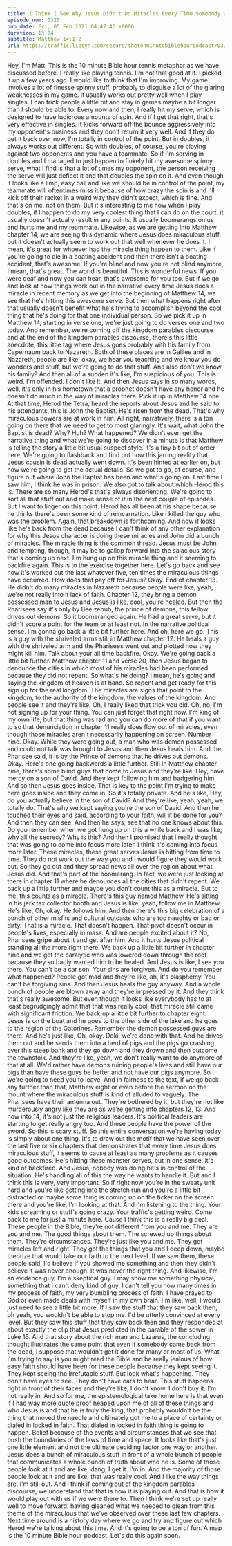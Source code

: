 ```yaml
---
title: I Think I See Why Jesus Didn't Do Miracles Every Time Somebody Walked Up and Told Him To
episode_num: 0320
pub_date: Fri, 05 Feb 2021 04:47:46 +0000
duration: 13:24
subtitle: Matthew 14:1-2
url: https://traffic.libsyn.com/secure/thetenminutebiblehourpodcast/0320_-_I_Think_I_See_Why_Jesus_Didnt_Do_Miracles_Everytime_Somebody_Walked_Up_and_Told_Him_To.mp3
---
```


 Hey, I'm Matt. This is the 10 minute Bible hour tennis metaphor as we have discussed before. I really like playing tennis. I'm not that good at it. I picked it up a few years ago. I would like to think that I'm improving. My game involves a lot of finesse spinny stuff, probably to disguise a lot of the glaring weaknesses in my game. It usually works out pretty well when I play singles. I can trick people a little bit and stay in games maybe a bit longer than I should be able to. Every now and then, I really hit my serve, which is designed to have ludicrous amounts of spin. And if I get that right, that's very effective in singles. It kicks forward off the bounce aggressively into my opponent's business and they don't return it very well. And if they do get it back over now, I'm totally in control of the point. But in doubles, it always works out different. So with doubles, of course, you're playing against two opponents and you have a teammate. So if I'm serving in doubles and I managed to just happen to flukely hit my awesome spinny serve, what I find is that a lot of times my opponent, the person receiving the serve will just deflect it and that doubles the spin on it. And even though it looks like a limp, easy ball and like we should be in control of the point, my teammate will oftentimes miss it because of how crazy the spin is and I'll kick off their racket in a weird way they didn't expect, which is fine. And that's on me, not on them. But it's interesting to me how when I play doubles, if I happen to do my very coolest thing that I can do on the court, it usually doesn't actually result in any points. It usually boomerangs on us and hurts me and my teammate. Likewise, as we are getting into Matthew chapter 14, we are seeing this dynamic where Jesus does miraculous stuff, but it doesn't actually seem to work out that well whenever he does it. I mean, it's great for whoever had the miracle thing happen to them. Like if you're going to die in a boating accident and then there isn't a boating accident, that's awesome. If you're blind and now you're not blind anymore, I mean, that's great. The world is beautiful. This is wonderful news. If you were deaf and now you can hear, that's awesome for you too. But if we go and look at how things work out in the narrative every time Jesus does a miracle in recent memory as we get into the beginning of Matthew 14, we see that he's hitting this awesome serve. But then what happens right after that usually doesn't benefit what he's trying to accomplish beyond the cool thing that he's doing for that one individual person. So we pick it up in Matthew 14, starting in verse one, we're just going to do verses one and two today. And remember, we're coming off the kingdom parables discourse and at the end of the kingdom parables discourse, there's this little anecdote, this little tag where Jesus goes probably with his family from Capernaum back to Nazareth. Both of these places are in Galilee and in Nazareth, people are like, okay, we hear you teaching and we know you do wonders and stuff, but we're going to do that stuff. And also don't we know his family? And then all of a sudden it's like, I'm suspicious of you. This is weird. I'm offended. I don't like it. And then Jesus says in so many words, well, it's only in his hometown that a prophet doesn't have any honor and he doesn't do much in the way of miracles there. Pick it up in Matthew 14 one. At that time, Herod the Tetra, heard the reports about Jesus and he said to his attendants, this is John the Baptist. He's risen from the dead. That's why miraculous powers are at work in him. All right, narratively, there is a ton going on there that we need to get to most glaringly. It's wait, what John the Baptist is dead? Why? Huh? What happened? We didn't even get the narrative thing and what we're going to discover in a minute is that Matthew is telling the story a little bit usual suspect style. It's a tiny bit out of order here. We're going to flashback and find out how this jarring reality that Jesus cousin is dead actually went down. It's been hinted at earlier on, but now we're going to get the actual details. So we got to go, of course, and figure out where John the Baptist has been and what's going on. Last time I saw him, I think he was in prison. We also got to talk about which Herod this is. There are so many Herod's that's always disorienting. We're going to sort all that stuff out and make sense of it in the next couple of episodes. But I want to linger on this point. Herod has all been at his shape because he thinks there's been some kind of reincarnation. Like I killed the guy who was the problem. Again, that breakdown is forthcoming. And now it looks like he's back from the dead because I can't think of any other explanation for why this Jesus character is doing these miracles and John did a bunch of miracles. The miracle thing is the common thread. Jesus must be John and tempting, though, it may be to gallop forward into the salacious story that's coming up next. I'm hung up on this miracle thing and it seeming to backfire again. This is to the exercise together here. Let's go back and see how it's worked out the last whatever five, ten times the miraculous things have occurred. How does that pay off for Jesus? Okay. End of chapter 13. He didn't do many miracles in Nazareth because people were like, yeah, we're not really into it lack of faith. Chapter 12, they bring a demon possessed man to Jesus and Jesus is like, cool, you're healed. But then the Pharisees say it's only by Beelzebub, the prince of demons, this fellow drives out demons. So it boomeranged again. He had a great serve, but it didn't score a point for the team or at least not. In the narrative political sense. I'm gonna go back a little bit further here. And oh, here we go. This is a guy with the shriveled arms still in Matthew chapter 12. He heals a guy with the shriveled arm and the Pharisees went out and plotted how they might kill him. Talk about your all time backfire. Okay. We're going back a little bit further. Matthew chapter 11 and verse 20, then Jesus began to denounce the cities in which most of his miracles had been performed because they did not repent. So what's he doing? I mean, he's going and saying the kingdom of heaven is at hand. So repent and get ready for this sign up for the real kingdom. The miracles are signs that point to the kingdom, to the authority of the kingdom, the values of the kingdom. And people see it and they're like, Oh, I really liked that trick you did. Oh, no, I'm not signing up for your thing. You can just forget that right now. I'm king of my own life, but that thing was rad and you can do more of that if you want to so that denunciation in chapter 11 really does flow out of miracles, even though those miracles aren't necessarily happening on screen. Number nine. Okay. While they were going out, a man who was demon possessed and could not talk was brought to Jesus and then Jesus heals him. And the Pharisee said, it is by the Prince of demons that he drives out demons. Okay. Here's one going backwards a little further. Still in Matthew chapter nine, there's some blind guys that come to Jesus and they're like, Hey, have mercy on a son of David. And they kept following him and badgering him. And so then Jesus goes inside. That is key to the point I'm trying to make here goes inside and they come in. So it's totally private. And he's like, Hey, do you actually believe in the son of David? And they're like, yeah, yeah, we totally do. That's why we kept saying you're the son of David. And then he touched their eyes and said, according to your faith, will it be done for you? And then they can see. And then he says, see that no one knows about this. Do you remember when we got hung up on this a while back and I was like, why all the secrecy? Why is this? And then I promised that I really thought that was going to come into focus more later. I think it's coming into focus more later. These miracles, these great serves Jesus is hitting from time to time. They do not work out the way you and I would figure they would work out. So they go out and they spread news all over the region about what Jesus did. And that's part of the boomerang. In fact, we were just looking at there in chapter 11 where he denounces all the cities that didn't repent. We back up a little further and maybe you don't count this as a miracle. But to me, this counts as a miracle. There's this guy named Matthew. He's sitting in his jerk tax collector booth and Jesus is like, yeah, follow me in Matthew. He's like, Oh, okay. He follows him. And then there's this big celebration of a bunch of other misfits and cultural outcasts who are too naughty or bad or dirty. That is a miracle. That doesn't happen. That pivot doesn't occur in people's lives, especially in mass. And are people excited about it? No, Pharisees gripe about it and get after him. And it hurts Jesus political standing all the more right there. We back up a little bit further in chapter nine and we get the paralytic who was lowered down through the roof because they so badly wanted him to be healed. And Jesus is like, I see you there. You can't be a car son. Your sins are forgiven. And do you remember what happened? People got mad and they're like, ah, it's blasphemy. You can't be forgiving sins. And then Jesus heals the guy anyway. And a whole bunch of people are blown away and they're impressed by it. And they think that's really awesome. But even though it looks like everybody has to at least begrudgingly admit that that was really cool, that miracle still came with significant friction. We back up a little bit further to chapter eight. Jesus is on the boat and he goes to the other side of the lake and he goes to the region of the Gatorines. Remember the demon possessed guys are there. And he's just like, Oh, okay. Doki, we're done with that. And he drives them out and he sends them into a herd of pigs and the pigs go crashing over this steep bank and they go down and they drown and then outcome the townsfolk. And they're like, yeah, we don't really want to do anymore of that at all. We'd rather have demons ruining people's lives and still have our pigs than have these guys be better and not have our pigs anymore. So we're going to need you to leave. And in fairness to the text, if we go back any further than that, Matthew eight or even before the sermon on the mount where the miraculous stuff is kind of alluded to vaguely. The Pharisees have their antenna out. They're bothered by it, but they're not like murderously angry like they are as we're getting into chapters 12, 13. And now into 14, it's not just the religious leaders. It's political leaders are starting to get really angry too. And these people have the power of the sword. So this is scary stuff. So this entire conversation we're having today is simply about one thing. It's to draw out the motif that we have seen over the last five or six chapters that demonstrates that every time Jesus does miraculous stuff, it seems to cause at least as many problems as it causes good outcomes. He's hitting these monster serves, but in one sense, it's kind of backfired. And Jesus, nobody was doing he's in control of the situation. He's handling all of this the way he wants to handle it. But and I think this is very, very important. So if right now you're in the sweaty unit hard and you're like getting into the stretch run and you're a little bit distracted or maybe some thing is coming up on the ticker on the screen there and you're like, I'm looking at that. And I'm listening to the thing. Your kids screaming or stuff's going crazy. Your traffic's getting weird. Come back to me for just a minute here. Cause I think this is a really big deal. These people in the Bible, they're not different from you and me. They are you and me. The good things about them. The screwed up things about them. They're circumstances. They're just like you and me. They got miracles left and right. They got the things that you and I deep down, maybe theorize that would take our faith to the next level. If we saw them, these people said, I'd believe if you showed me something and then they didn't believe it was never enough. It was never the right thing. And likewise, I'm an evidence guy. I'm a skeptical guy. I may show me something physical, something that I can't deny kind of guy. I can't tell you how many times in my process of faith, my very bumbling process of faith, I have prayed to God or even made deals with myself in my own brain. I'm like, well, I would just need to see a little bit more. If I saw the stuff that they saw back then, oh yeah, you wouldn't be able to stop me. I'd be utterly convinced at every level. But they saw this stuff that they saw back then and they responded at about exactly the clip that Jesus predicted in the parable of the sower in Luke 16. And that story about the rich man and Lazarus, the concluding thought illustrates the same point that even if somebody came back from the dead, I suppose that wouldn't get it done for many or most of us. What I'm trying to say is you might read the Bible and be really jealous of how easy faith should have been for these people because they kept seeing it. They kept seeing the irrefutable stuff. But look what's happening. They don't have eyes to see. They don't have ears to hear. This stuff happens right in front of their faces and they're like, I don't know. I don't buy it. I'm not really in. And so for me, the epistemological take home here is that even if I had way more quote proof heaped upon me of all of these things and who Jesus is and that he is truly the king, that probably wouldn't be the thing that moved the needle and ultimately got me to a place of certainty or dialed in locked in faith. That dialed in locked in faith thing is going to happen. Belief because of the events and circumstances that we see that push the boundaries of the laws of time and space. It looks like that's just one little element and not the ultimate deciding factor one way or another. Jesus does a bunch of miraculous stuff in front of a whole bunch of people that communicates a whole bunch of truth about who he is. Some of those people look at it and are like, dang, I get it. I'm in. And the majority of those people look at it and are like, that was really cool. And I like the way things are. I'm still out. And I think if coming out of the kingdom parables discourse, we understand that that is how it is playing out. And that is how it would play out with us if we were there to. Then I think we're set up really well to move forward, having gleaned what we needed to glean from this theme of the miraculous that we've observed over these last few chapters. Next time around is a history day where we go and try and figure out which Herod we're talking about this time. And it's going to be a ton of fun. A map is the 10 minute Bible hour podcast. Let's do this again soon.